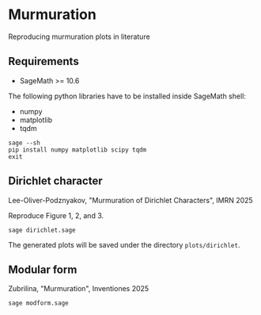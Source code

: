 # Murmuration

Reproducing murmuration plots in literature

## Requirements

- SageMath >= 10.6

The following python libraries have to be installed inside SageMath shell:

- numpy
- matplotlib
- tqdm

```
sage --sh
pip install numpy matplotlib scipy tqdm
exit
```

## Dirichlet character

Lee-Oliver-Podznyakov, "Murmuration of Dirichlet Characters", IMRN 2025

Reproduce Figure 1, 2, and 3.

```
sage dirichlet.sage
```

The generated plots will be saved under the directory `plots/dirichlet`.

## Modular form

Zubrilina, "Murmuration", Inventiones 2025

```
sage modform.sage
```
